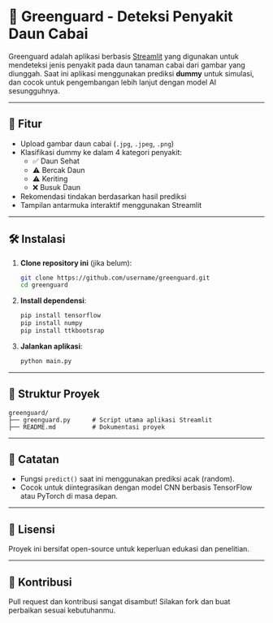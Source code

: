 # 🌿 Greenguard - Deteksi Penyakit Daun Cabai

Greenguard adalah aplikasi berbasis [Streamlit](https://streamlit.io) yang digunakan untuk mendeteksi jenis penyakit pada daun tanaman cabai dari gambar yang diunggah. Saat ini aplikasi menggunakan prediksi **dummy** untuk simulasi, dan cocok untuk pengembangan lebih lanjut dengan model AI sesungguhnya.

---

## 🚀 Fitur

- Upload gambar daun cabai (`.jpg`, `.jpeg`, `.png`)
- Klasifikasi dummy ke dalam 4 kategori penyakit:
  - ✅ Daun Sehat
  - ⚠️ Bercak Daun
  - ⚠️ Keriting
  - ❌ Busuk Daun
- Rekomendasi tindakan berdasarkan hasil prediksi
- Tampilan antarmuka interaktif menggunakan Streamlit

---

## 🛠️ Instalasi

1. **Clone repository ini** (jika belum):
   ```bash
   git clone https://github.com/username/greenguard.git
   cd greenguard
   ```

2. **Install dependensi**:
   ```bash
   pip install tensorflow
   pip install numpy
   pip install ttkbootsrap
   ```

3. **Jalankan aplikasi**:
   ```bash
   python main.py
   ```

---

## 📂 Struktur Proyek

```
greenguard/
├── greenguard.py      # Script utama aplikasi Streamlit
├── README.md          # Dokumentasi proyek
```

---

## 📌 Catatan

- Fungsi `predict()` saat ini menggunakan prediksi acak (random).
- Cocok untuk diintegrasikan dengan model CNN berbasis TensorFlow atau PyTorch di masa depan.

---

## 📃 Lisensi

Proyek ini bersifat open-source untuk keperluan edukasi dan penelitian.

---

## 🙌 Kontribusi

Pull request dan kontribusi sangat disambut! Silakan fork dan buat perbaikan sesuai kebutuhanmu.
